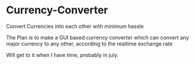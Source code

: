 # Currency-Converter
Convert Currencies into each other with minimum hassle

The Plan is to make a GUI based currency converter which can convert any major currency to any other,
according to the realtime exchange rate

Will get to it when I have time, probably in july.
